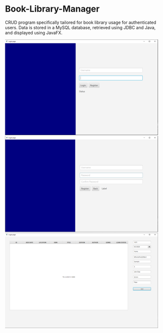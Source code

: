 # Book-Library-Manager
CRUD program specifically tailored for book library usage for authenticated users. Data is stored in a MySQL database, retrieved using JDBC and Java, and displayed using JavaFX.

![](https://github.com/j-lindsay/Book-Library-Manager/blob/master/images/login-demo.PNG)
![](https://github.com/j-lindsay/Book-Library-Manager/blob/master/images/registration-demo.PNG)
![](https://github.com/j-lindsay/Book-Library-Manager/blob/master/images/database-demo.PNG)
